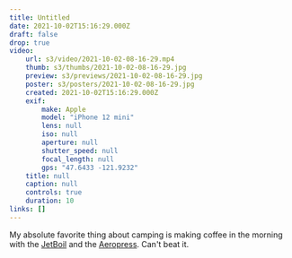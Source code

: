 ```yaml
---
title: Untitled
date: 2021-10-02T15:16:29.000Z
draft: false
drop: true
video:
    url: s3/video/2021-10-02-08-16-29.mp4
    thumb: s3/thumbs/2021-10-02-08-16-29.jpg
    preview: s3/previews/2021-10-02-08-16-29.jpg
    poster: s3/posters/2021-10-02-08-16-29.jpg
    created: 2021-10-02T15:16:29.000Z
    exif:
        make: Apple
        model: "iPhone 12 mini"
        lens: null
        iso: null
        aperture: null
        shutter_speed: null
        focal_length: null
        gps: "47.6433 -121.9232"
    title: null
    caption: null
    controls: true
    duration: 10
links: []
---
```


My absolute favorite thing about camping is making coffee in the morning with the [JetBoil](https://jetboilnz.co.nz/) and the [Aeropress](https://aeropress.com/). Can't beat it.
